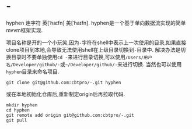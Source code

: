 # -

hyphen 连字符 英[ˈhaɪfn] 美[ˈhaɪfn].
hyphen是一个基于单向数据流实现的简单mvvm框架实现.

项目名称是开的一个小玩笑,因为`-`字符在shell中表示上一次使用的目录,如果直接clone项目到本地,会导致无法使用shell在上级目录切换到`-`目录中.
解决办法是切换目录时不要单独使用`cd -`来进行目录切换,可以使用`/Users/用户名/Developer/github/-`或`~/Developer/github/-`来进行切换.
当然也可以使用`hyphen`目录来命名项目.

```shell
git clone git@github.com:cbtpro/-.git hyphen
```

或在本地初始化仓库后,重新制定origin后再拉取代码.

```shell
mkdir hyphen
cd hyphen
git remote add origin git@github.com:cbtpro/-.git
git pull
```
